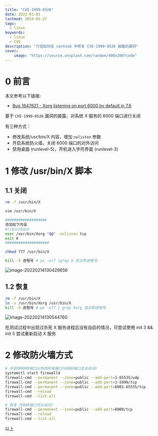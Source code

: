 ```yaml
---
title: "CVE-1999-0526" 
date: 2022-01-01
lastmod: 2024-01-27
tags:
  - linux
keywords:
  - linux
  - CVE
description: "介绍如何在 centos6 中修复 CVE-1999-0526 披露的漏洞" 
cover:
    image: "https://source.unsplash.com/random/400x200?code" 
---
```


# 0 前言

本文参考以下链接:

- [Bug 1647621 - Xorg listening on port 6000 by default in 7.6](https://bugzilla.redhat.com/show_bug.cgi?id=1647621)

基于 `CVE-1999-0526` 漏洞的披露，对系统 X 服务的 6000 端口进行关闭

有三种方式：

- 修改系统/usr/bin/X 内容，增加 `nolisten` 参数
- 开启系统防火墙，关闭 6000 端口的对外访问
- 禁用桌面 (runlevel-5)，开机进入字符界面 (runlevel-3)

# 1 修改 /usr/bin/X 脚本

## 1.1 关闭

```bash
rm -f /usr/bin/X

vim /usr/bin/X

###################
添加如下内容
#!/bin/bash
exec /usr/bin/Xorg "$@" -nolisten tcp
exit 0
####################

chmod 777 /usr/bin/X

kill -9 进程号 # ps -elf |grep X 显示的进程号
```

![image-20220214130429656](https://image.lvbibir.cn/blog/image-20220214130429656.png)

## 1.2 恢复

```bash
rm -f /usr/bin/X
ln -s /usr/bin/Xorg /usr/bin/X
kill -9 进程号 # pe -elf | grep Xorg 显示的进程号
```

![image-20220214130544760](https://image.lvbibir.cn/blog/image-20220214130544760.png)

在测试过程中出现过杀死 X 服务进程后没有自启的情况，可尝试使用 init 3 && init 5 尝试重新启动 X 服务

# 2 修改防火墙方式

```bash
# 开启除6000端口以外的所有端口(6000端口无法访问)
systemctl start firewalld
firewall-cmd --permanent --zone=public --add-port=1-65535/udp
firewall-cmd --permanent --zone=public --add-port=1-5999/tcp
firewall-cmd --permanent --zone=public --add-port=6001-65535/tcp
firewall-cmd --reload
firewall-cmd --list-all

# 恢复（6000端口可以访问）
firewall-cmd --permanent --zone=public --add-port=6000/tcp
firewall-cmd --reload
firewall-cmd --list-all
```

以上

